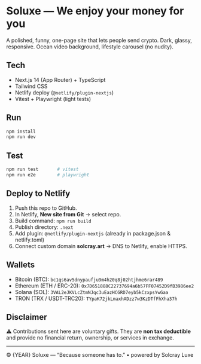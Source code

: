 
# Soluxe — We enjoy your money for you

A polished, funny, one-page site that lets people send crypto. Dark, glassy, responsive. Ocean video background, lifestyle carousel (no nudity).

## Tech
- Next.js 14 (App Router) + TypeScript
- Tailwind CSS
- Netlify deploy (`@netlify/plugin-nextjs`)
- Vitest + Playwright (light tests)

## Run
```bash
npm install
npm run dev
```

## Test
```bash
npm run test       # vitest
npm run e2e        # playwright
```

## Deploy to Netlify
1. Push this repo to GitHub.
2. In Netlify, **New site from Git** → select repo.
3. Build command: `npm run build`
4. Publish directory: `.next`
5. Add plugin: `@netlify/plugin-nextjs` (already in package.json & netlify.toml)
6. Connect custom domain **solcray.art** → DNS to Netlify, enable HTTPS.

## Wallets
- Bitcoin (BTC): `bc1qs6av5dnypaufju9m4h20q8j02htjhme6rar489`
- Ethereum (ETH / ERC-20): `0x7D651888C22737694a6b57FF07452D9fB3986ee2`
- Solana (SOL): `3VAL2eJKVLcZtmNJqc3uEazHCGRD7eyb5kCzxpsYwGaa`
- TRON (TRX / USDT-TRC20): `TYpaK72jkLmaxhADzz7w3KzDTfFhXha37h`

## Disclaimer
⚠️ Contributions sent here are voluntary gifts. They are **non tax deductible** and provide no financial return, ownership, or services in exchange.

---

© {YEAR} Soluxe — “Because someone has to.” • powered by Solcray Luxe
